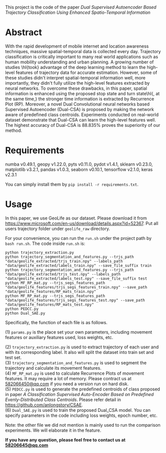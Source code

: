 This project is the code of the paper _Dual Supervised Autoencoder Based Trajectory Classification Using Enhanced Spatio-Temporal Information_

# Abstract
With the rapid development of mobile internet and location awareness techniques, massive spatial-temporal data is collected every day.
		Trajectory classification is critically important to many real world applications such as human mobility understanding and urban planning. A growing number of studies \hl{took} advantage of the deep learning method to learn the high-level features of trajectory data for accurate estimation. However, some of these studies didn't interpret spatial-temporal information well, more importantly, they didn't fully utilize the high-level features extracted by neural networks. To overcome these drawbacks, in this paper, spatial information is enhanced using the proposed stop state and turn state\hl{, at the same time,} the stronger time information is extracted by Recurrence Plot (RP). Moreover, a novel Dual Convolutional neural networks based Supervised Autoencoder (Dual-CSA) is proposed by making the network aware of predefined class centroids. Experiments conducted on real-world dataset demonstrate that Dual-CSA can learn the high-level features well. The highest accuracy of Dual-CSA is 88.835% proves the superiority of our method.

# Requirements
numba v0.49.1,
geopy v1.22.0,
pyts v0.11.0,
pydot v1.4.1,
sklearn v0.23.0,
matplotlib v3.2.1,
pandas v1.0.3,
seaborn v0.10.1,
tensorflow v2.1.0,
keras v2.3.1

You can simply install them by `pip install -r requirements.txt`.
# Usage
In this paper, we use GeoLife as our dataset. Please download it from https://www.microsoft.com/en-us/download/details.aspx?id=52367. Put all users trajectory folder under `geolife_raw` directory.  

For your convenience, you can run the `run.sh` under the project path by `bash run.sh`. The code inside `run.sh` is:
```shell script
python trajectory_extraction.py
python trajectory_segmentation_and_features.py --trjs_path "data/geolife_extracted/trjs_train.npy" --labels_path "data/geolife_extracted/labels_train.npy" --save_file_suffix train
python trajectory_segmentation_and_features.py --trjs_path "data/geolife_extracted/trjs_test.npy" --labels_path "data/geolife_extracted/labels_test.npy" --save_file_suffix test
python MF_RP_mat.py --trjs_segs_features_path "data/geolife_features/trjs_segs_features_train.npy" --save_path "data/geolife_features/RP_mats_train.npy"
python MF_RP_mat.py --trjs_segs_features_path "data/geolife_features/trjs_segs_features_test.npy" --save_path "data/geolife_features/RP_mats_test.npy"
python PEDCC.py
python Dual_SAE.py
```


Specifically, the function of each file is as follows.

(1) `params.py` is the place set your own parameters, including movement features or auxiliary features used, loss weights, etc.  
  
(2) `trajectory_extraction.py` is used to extract trajectory of each user and with its corresponding label. It also will split the dataset into train set and test set.  
(3) `trajectory_segmentation_and_features.py` is used to segment the trajectory and calculate its movement features.  
(4) `MF_RP_mat.py` is used to calculate Recurrence Plots of movement features. It may require a lot of memory. Please contract us at 582066450@qq.com if you need a version run on hard disk.  
(5) `PEDCC.py` is used to generate the predefined centroids of class proposed in paper _A Classification Supervised Auto-Encoder Based on Predefined Evenly-Distributed Class Centroids_. Please refer detail in https://github.com/anlongstory/CSAE.  
(6) `Dual_SAE.py` is used to train the proposed Dual_CSA model. You can specify parameters in the code including loss weights, epoch number, etc.

Note: the other file we did not mention is mainly used to run the comparison experiments. We will elaborate it in the feature.

**If you have any question, please feel free to contact us at 58206645@qq.com**


